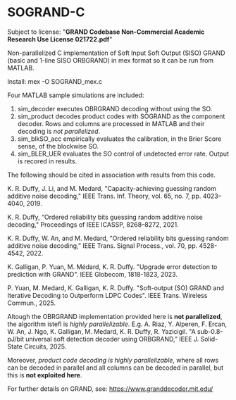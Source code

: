 # SOGRAND-C

Subject to license: "**GRAND Codebase Non-Commercial Academic Research Use License 021722.pdf**"

Non-parallelized C implementation of Soft Input Soft Output (SISO) GRAND (basic and 1-line SISO ORBGRAND) in mex format so it can be run from MATLAB.

Install: mex -O SOGRAND_mex.c

Four MATLAB sample simulations are included:

1) sim_decoder executes OBRGRAND decoding without using the SO.
2) sim_product decodes product codes with SOGRAND as the component decoder. Rows and columns are processed in MATLAB and their decoding is *not parallelized*.
3) sim_blkSO_acc empirically evaluates the calibration, in the Brier Score sense, of the blockwise SO.
4) sim_BLER_UER evaluates the SO control of undetected error rate.
Output is recored in results.

The following should be cited in association with results from this code.

K. R. Duffy, J. Li, and M. Medard, "Capacity-achieving guessing random additive noise decoding," IEEE Trans. Inf. Theory, vol. 65, no. 7, pp. 4023–4040, 2019.

K. R. Duffy, “Ordered reliability bits guessing random additive noise decoding," Proceedings of IEEE ICASSP, 8268–8272, 2021.

K. R. Duffy, W. An, and M. Medard, "Ordered reliability bits guessing random additive noise decoding,” IEEE Trans. Signal Process., vol. 70, pp. 4528-4542, 2022.

K. Galligan, P. Yuan, M. Médard, K. R. Duffy. "Upgrade error detection to prediction with GRAND". IEEE Globecom, 1818-1823, 2023.

P. Yuan, M. Medard, K. Galligan, K. R. Duffy. "Soft-output (SO) GRAND and Iterative Decoding to Outperform LDPC Codes". IEEE Trans. Wireless Commun., 2025.

Altough the OBRGRAND implementation provided here is **not parallelized**, the algorithm istefl is *highly parallelizable*. E.g. A. Riaz, Y. Alperen, F. Ercan, W. An, J. Ngo, K. Galligan, M. Medard, K. R. Duffy, R. Yazicigil. "A sub-0.8-pJ/bit universal soft detection decoder using ORBGRAND,” IEEE J. Solid-State Circuits, 2025.

Moreover, *product code decoding is highly parallelizable*, where all rows can be decoded in parallel and all columns can be decoded in parallel, but this is **not exploited here**.

For further details on GRAND, see: https://www.granddecoder.mit.edu/
